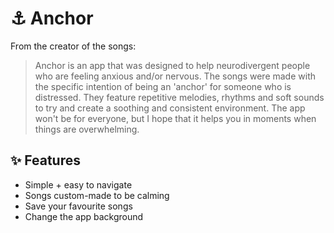 # :anchor: Anchor

From the creator of the songs:
> Anchor is an app that was designed to help neurodivergent people who are feeling anxious and/or nervous. The songs were made with the specific intention of being an 'anchor' for someone who is distressed. They feature repetitive melodies, rhythms and soft sounds to try and create a soothing and consistent environment. The app won't be for everyone, but I hope that it helps you in moments when things are overwhelming.


## :sparkles: Features

- Simple + easy to navigate
- Songs custom-made to be calming
- Save your favourite songs
- Change the app background
